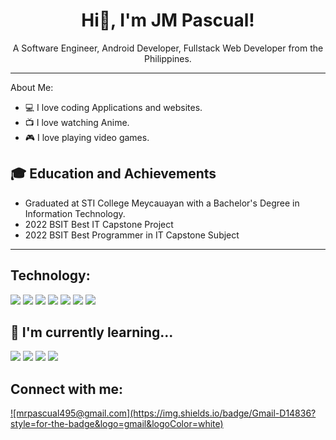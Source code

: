 <h1 align='center'>Hi👋, I'm JM Pascual!</h1>
<p align='center'>A Software Engineer, Android Developer, Fullstack Web Developer from the Philippines.</p>
<hr
  
<h2>About Me:</h2>
<ul>
  <li>💻 I love coding Applications and websites.</li>
  <li>📺 I love watching Anime.</li>
  <li>🎮 I love playing video games.</li>
</ul>

<h2>🎓 Education and Achievements</h2>
 <ul>
   <li>Graduated at STI College Meycauayan with a Bachelor's Degree in Information Technology.</li>
   <li>2022 BSIT Best IT Capstone Project</li>
   <li>2022 BSIT Best Programmer in IT Capstone Subject</li>
 </ul>
<hr>

<h2>Technology: </h2>
<p>
  <img src="https://img.shields.io/badge/Android-3DDC84?style=for-the-badge&logo=android&logoColor=white"/>
  <img src="https://img.shields.io/badge/Java-ED8B00?style=for-the-badge&logo=java&logoColor=white"/>
  <img src="https://img.shields.io/badge/MySQL-00000F?style=for-the-badge&logo=mysql&logoColor=white"/>
  <img src="https://img.shields.io/badge/MongoDB-4EA94B?style=for-the-badge&logo=mongodb&logoColor=white"/>
  <img src="https://img.shields.io/badge/HTML5-E34F26?style=for-the-badge&logo=html5&logoColor=white"/>
  <img src="https://img.shields.io/badge/CSS3-1572B6?style=for-the-badge&logo=css3&logoColor=white"/>
  <img src="https://img.shields.io/badge/JavaScript-F7DF1E?style=for-the-badge&logo=javascript&logoColor=black"/>
</p>

<h2>🌱  I'm currently learning...</h2>
<p>
  <img src="https://shields.io/badge/react-black?logo=react&style=for-the-badge"/>
  <img src="https://img.shields.io/badge/next.js-000000?style=for-the-badge&logo=next.js&logoColor=white" />
  <img src="https://img.shields.io/badge/Node.js-43853D?style=for-the-badge&logo=node.js&logoColor=white"/>
  <img src="https://img.shields.io/badge/tailwindcss-%2338B2AC.svg?style=for-the-badge&logo=tailwind-css&logoColor=white" />
</p>

<h2>Connect with me:</h2>
  <a href="mailto:mrpascual495@gmail.com">![mrpascual495@gmail.com](https://img.shields.io/badge/Gmail-D14836?style=for-the-badge&logo=gmail&logoColor=white)</a>
